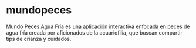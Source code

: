 # mundopeces
Mundo Peces Agua Fría es una aplicación interactiva enfocada en peces de agua fría creada por aficionados de la acuariofilia, que buscan compartir tips de crianza y cuidados.
